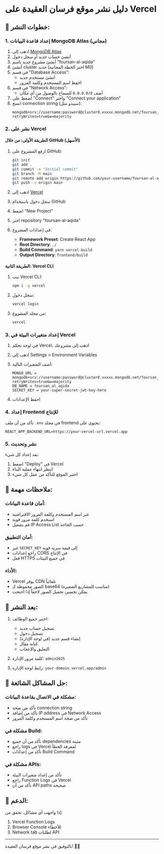 # دليل نشر موقع فرسان العقيدة على Vercel

## 🚀 خطوات النشر:

### 1. إعداد قاعدة البيانات MongoDB Atlas (مجاني)

1. اذهب إلى [MongoDB Atlas](https://www.mongodb.com/atlas)
2. أنشئ حساب جديد أو سجل دخول
3. أنشئ مشروع جديد باسم "foursan-al-aqida"
4. أنشئ cluster جديد (اختر الخطة المجانية M0)
5. في قسم "Database Access":
   - أنشئ مستخدم جديد
   - احفظ اسم المستخدم وكلمة المرور
6. في قسم "Network Access":
   - أضف `0.0.0.0/0` للسماح بالوصول من أي مكان
7. اضغط على "Connect" واختر "Connect your application"
8. انسخ connection string (سيبدو مثل):
   ```
   mongodb+srv://username:password@cluster0.xxxxx.mongodb.net/foursan_al_aqida?retryWrites=true&w=majority
   ```

### 2. نشر على Vercel

#### الطريقة الأولى: من خلال GitHub (الأسهل)

1. ارفع المشروع على GitHub:
   ```bash
   git init
   git add .
   git commit -m "Initial commit"
   git branch -M main
   git remote add origin https://github.com/your-username/foursan-al-aqida.git
   git push -u origin main
   ```

2. اذهب إلى [Vercel](https://vercel.com)
3. سجل دخول باستخدام GitHub
4. اضغط "New Project"
5. اختر repository "foursan-al-aqida"
6. في إعدادات المشروع:
   - **Framework Preset**: Create React App
   - **Root Directory**: `./`
   - **Build Command**: `yarn vercel-build`
   - **Output Directory**: `frontend/build`

#### الطريقة الثانية: Vercel CLI

1. ثبت Vercel CLI:
   ```bash
   npm i -g vercel
   ```

2. سجل دخول:
   ```bash
   vercel login
   ```

3. من مجلد المشروع:
   ```bash
   vercel
   ```

### 3. إعداد متغيرات البيئة في Vercel

1. في لوحة تحكم Vercel، اذهب إلى مشروعك
2. اذهب إلى Settings > Environment Variables
3. أضف المتغيرات التالية:

   ```
   MONGO_URL = mongodb+srv://username:password@cluster0.xxxxx.mongodb.net/foursan_al_aqida?retryWrites=true&w=majority
   DB_NAME = foursan_al_aqida
   SECRET_KEY = your-super-secret-jwt-key-here
   ```

4. احفظ الإعدادات

### 4. إعداد Frontend للإنتاج

تأكد من أن ملف `.env` في مجلد frontend يحتوي على:

```
REACT_APP_BACKEND_URL=https://your-vercel-url.vercel.app
```

### 5. نشر وتحديث

بعد إعداد كل شيء:

1. اضغط "Deploy" في Vercel
2. انتظر انتهاء عملية البناء
3. اختبر الموقع للتأكد من عمل كل شيء

## 🔧 ملاحظات مهمة:

### أمان قاعدة البيانات:
- غير اسم المستخدم وكلمة المرور الافتراضية
- استخدم كلمة مرور قوية
- قم بتفعيل IP Access List حسب الحاجة

### أمان التطبيق:
- غير `SECRET_KEY` إلى قيمة سرية قوية
- راجع إعدادات CORS في الإنتاج
- فعل HTTPS في جميع البيئات

### الأداء:
- Vercel يوفر CDN تلقائياً
- الصور محفوظة كـ base64 (مناسب للمشاريع الصغيرة)
- يمكن تحسين تحميل الصور لاحقاً إذا احتجت

## 🎯 بعد النشر:

1. اختبر جميع الوظائف:
   - تسجيل حساب جديد
   - تسجيل دخول
   - إنشاء قسم جديد (في لوحة الإدارة)
   - كتابة مقال
   - التعليق والإعجاب

2. كلمة مرور الإدارة: `admin2025`

3. رابط لوحة الإدارة: `your-domain.vercel.app/admin`

## 🐛 حل المشاكل الشائعة:

### مشكلة في الاتصال بقاعدة البيانات:
- تأكد من صحة connection string
- تأكد من إضافة IP address في Network Access
- تأكد من صحة اسم المستخدم وكلمة المرور

### مشكلة في Build:
- تأكد من أن جميع dependencies مثبتة
- راجع logs في Vercel لمعرفة الخطأ
- تأكد من إعدادات Build Command

### مشكلة في APIs:
- تأكد من إعداد متغيرات البيئة
- راجع Function Logs في Vercel
- تأكد من أن API paths صحيحة

## 📧 الدعم:

إذا واجهت أي مشاكل، تحقق من:
1. Vercel Function Logs
2. Browser Console للأخطاء
3. Network tab لطلبات API

---

بالتوفيق في نشر موقع فرسان العقيدة! 🕌✨